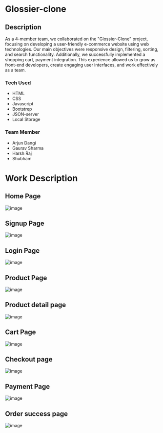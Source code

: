 # Glossier-clone


## Description 
As a 4-member team, we collaborated on the "Glossier-Clone" project, focusing on developing a user-friendly e-commerce website using web technologies. Our main objectives were responsive design, filtering, sorting, and search functionality. Additionally, we successfully implemented a shopping cart, payment integration. This experience allowed us to grow as front-end developers, create engaging user interfaces, and work effectively as a team.

### Tech Used
- HTML
- CSS
- Javascript
- Bootstrep
- JSON-server
- Local Storage

### Team Member
- Arjun Dangi
- Gaurav Sharma
- Harsh Raj
- Shubham

# Work Description

## Home Page
![image](https://github.com/arjundangi01/Glossier-clone/assets/135942012/ace8bad3-fcfb-40c5-97b5-86c659dc2fe1)

## Signup Page
![image](https://github.com/arjundangi01/Glossier-clone/assets/135942012/0385fdb0-eecb-4ce9-8514-d8f6b38c6501)

## Login Page
![image](https://github.com/arjundangi01/Glossier-clone/assets/135942012/e7ae6e4e-6756-4d0f-af3f-75dabcd16f04)

## Product Page
![image](https://github.com/arjundangi01/Glossier-clone/assets/135942012/2e1da480-d820-4b7d-a0c0-4e63a934e9e4)

## Product detail page
![image](https://github.com/arjundangi01/Glossier-clone/assets/135942012/452eefb3-caae-4bb0-8fc7-cbcdde4c2ab0)

## Cart Page
![image](https://github.com/arjundangi01/Glossier-clone/assets/135942012/1c4545b1-dc8c-401e-94ac-92289e22ef12)

## Checkout page
![image](https://github.com/arjundangi01/Glossier-clone/assets/135942012/3dd2fdb1-5812-4918-89b7-2b25ebf28fc9)

## Payment Page
![image](https://github.com/arjundangi01/Glossier-clone/assets/135942012/ff7d72fb-c14b-4cc9-bf1b-ed0b07dc698d)

## Order success page
![image](https://github.com/arjundangi01/Glossier-clone/assets/135942012/112f0a46-8d47-4078-88c3-44a2003fb831)









